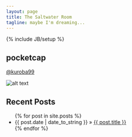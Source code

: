 ```yaml
---
layout: page
title: The Saltwater Room
tagline: maybe I'm dreaming...
---
```

{% include JB/setup %}



## pocketcap 
[@kuroba99](http://twitter.com/kuroba99 "twitter")

![alt text](http://pic.yupoo.com/kuroba99/BNlnIn8S/medish.jpg "pocketcap")

    
## Recent Posts


<ul class="posts">
  {% for post in site.posts %}
    <li><span>{{ post.date | date_to_string }}</span> &raquo; <a href="{{ BASE_PATH }}{{ post.url }}">{{ post.title }}</a></li>
  {% endfor %}
</ul>

